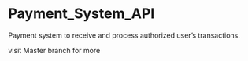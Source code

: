 # Payment_System_API
Payment system to receive and process authorized user’s transactions.

visit Master branch for more

